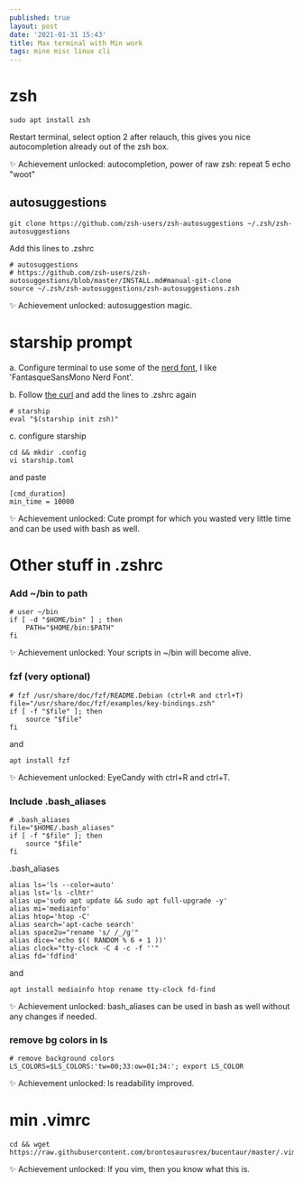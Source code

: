 ```yaml
---
published: true
layout: post
date: '2021-01-31 15:43'
title: Max terminal with Min work
tags: mine misc linux cli 
---
```

# zsh

    sudo apt install zsh

Restart terminal, select option 2 after relauch, this gives you nice autocompletion already out of the zsh box.

✨ Achievement unlocked: autocompletion, power of raw zsh: repeat 5 echo "woot"

## autosuggestions

    git clone https://github.com/zsh-users/zsh-autosuggestions ~/.zsh/zsh-autosuggestions
    
Add this lines to .zshrc

    # autosuggestions
    # https://github.com/zsh-users/zsh-autosuggestions/blob/master/INSTALL.md#manual-git-clone
    source ~/.zsh/zsh-autosuggestions/zsh-autosuggestions.zsh

✨ Achievement unlocked: autosuggestion magic.

# starship prompt

a. Configure terminal to use some of the [nerd font](https://www.nerdfonts.com/font-downloads), I like 'FantasqueSansMono Nerd Font'.

b. Follow [the curl](https://starship.rs/guide/#%F0%9F%9A%80-installation) and add the lines to .zshrc again

    # starship
    eval "$(starship init zsh)"

c. configure starship

    cd && mkdir .config
    vi starship.toml

and paste

    [cmd_duration]
    min_time = 10000

✨ Achievement unlocked: Cute prompt for which you wasted very little time and can be used with bash as well.
   
# Other stuff in .zshrc

### Add ~/bin to path

    # user ~/bin
    if [ -d "$HOME/bin" ] ; then
        PATH="$HOME/bin:$PATH"
    fi

✨ Achievement unlocked: Your scripts in ~/bin will become alive.

### fzf (very optional)

    # fzf /usr/share/doc/fzf/README.Debian (ctrl+R and ctrl+T)
    file="/usr/share/doc/fzf/examples/key-bindings.zsh"
    if [ -f "$file" ]; then
        source "$file"
    fi

and

    apt install fzf

✨ Achievement unlocked: EyeCandy with ctrl+R and ctrl+T.

### Include .bash_aliases 

    # .bash_aliases
    file="$HOME/.bash_aliases"
    if [ -f "$file" ]; then
        source "$file"
    fi    

.bash_aliases

    alias ls='ls --color=auto'
    alias lst='ls -clhtr'
    alias up='sudo apt update && sudo apt full-upgrade -y'
    alias mi='mediainfo'
    alias htop='htop -C'
    alias search='apt-cache search'
    alias space2u="rename 's/ /_/g'"
    alias dice='echo $(( RANDOM % 6 + 1 ))'
    alias clock="tty-clock -C 4 -c -f ''"
    alias fd='fdfind'

and

    apt install mediainfo htop rename tty-clock fd-find

✨ Achievement unlocked: bash_aliases can be used in bash as well without any changes if needed.

### remove bg colors in ls

    # remove background colors
    LS_COLORS=$LS_COLORS:'tw=00;33:ow=01;34:'; export LS_COLOR

✨ Achievement unlocked: ls readability improved.

# min .vimrc

    cd && wget https://raw.githubusercontent.com/brontosaurusrex/bucentaur/master/.vimrc

✨ Achievement unlocked: If you vim, then you know what this is.
   
